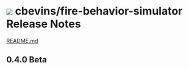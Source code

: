 #  ![](favicon.png) cbevins/fire-behavior-simulator Release Notes

[README.md](./README.md)

## 0.4.0 Beta

